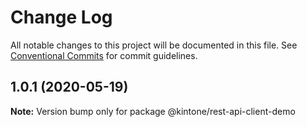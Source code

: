 # Change Log

All notable changes to this project will be documented in this file.
See [Conventional Commits](https://conventionalcommits.org) for commit guidelines.

## 1.0.1 (2020-05-19)

**Note:** Version bump only for package @kintone/rest-api-client-demo

